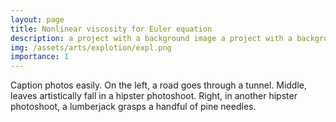 ```yaml
---
layout: page
title: Nonlinear viscosity for Euler equation
description: a project with a background image a project with a background imag a project with a background image a project with a background image a project with a background image a project with a background image a project with a background image a project with a background image a project with a background image
img: /assets/arts/explotion/expl.png
importance: 1
---
```



<div class="row">
    <div class="col-sm mt-3 mt-md-0">
        <img class="img-fluid rounded z-depth-1" src="{{ '/assets/arts/expl/expl1.jpg' | relative_url }}" alt="" title="example image"/>
    </div>
    <div class="col-sm mt-3 mt-md-0">
        <img class="img-fluid rounded z-depth-1" src="{{ '/assets/arts/expl/expl2.jpg' | relative_url }}" alt="" title="example image"/>
    </div>
    <div class="col-sm mt-3 mt-md-0">
        <img class="img-fluid rounded z-depth-1" src="{{ '/assets/arts/expl/expl3.jpg' | relative_url }}" alt="" title="example image"/>
    </div>
</div>
<div class="caption">
    Caption photos easily. On the left, a road goes through a tunnel. Middle, leaves artistically fall in a hipster photoshoot. Right, in another hipster photoshoot, a lumberjack grasps a handful of pine needles.
</div>

